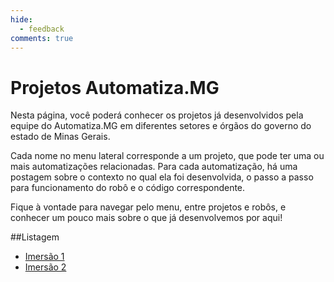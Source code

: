 ```yaml
---
hide:
  - feedback
comments: true
---
```


# Projetos Automatiza.MG
Nesta página, você poderá conhecer os projetos já desenvolvidos pela equipe do Automatiza.MG em diferentes setores e órgãos do governo do estado de Minas Gerais. 

Cada nome no menu lateral corresponde a um projeto, que pode ter uma ou mais automatizações relacionadas. Para cada automatização, há uma postagem sobre o contexto no qual ela foi desenvolvida, o passo a passo para funcionamento do robô e o código correspondente. 

Fique à vontade para navegar pelo menu, entre projetos e robôs, e conhecer um pouco mais sobre o que já desenvolvemos por aqui!

##Listagem

- [Imersão 1]()
- [Imersão 2]()